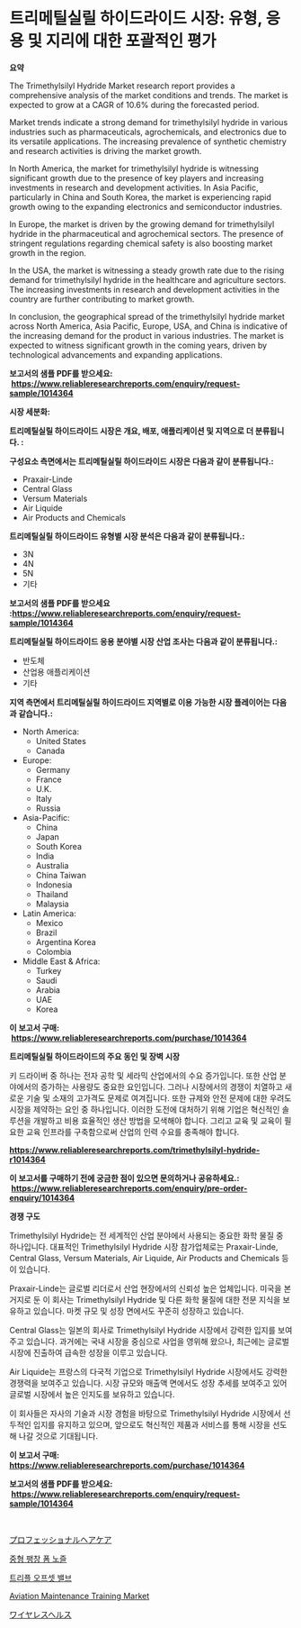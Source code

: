 <p><h1>트리메틸실릴 하이드라이드 시장: 유형, 응용 및 지리에 대한 포괄적인 평가</h1></p><p><strong>요약</strong></p>
<p><p>The Trimethylsilyl Hydride Market research report provides a comprehensive analysis of the market conditions and trends. The market is expected to grow at a CAGR of 10.6% during the forecasted period. </p><p>Market trends indicate a strong demand for trimethylsilyl hydride in various industries such as pharmaceuticals, agrochemicals, and electronics due to its versatile applications. The increasing prevalence of synthetic chemistry and research activities is driving the market growth.</p><p>In North America, the market for trimethylsilyl hydride is witnessing significant growth due to the presence of key players and increasing investments in research and development activities. In Asia Pacific, particularly in China and South Korea, the market is experiencing rapid growth owing to the expanding electronics and semiconductor industries.</p><p>In Europe, the market is driven by the growing demand for trimethylsilyl hydride in the pharmaceutical and agrochemical sectors. The presence of stringent regulations regarding chemical safety is also boosting market growth in the region.</p><p>In the USA, the market is witnessing a steady growth rate due to the rising demand for trimethylsilyl hydride in the healthcare and agriculture sectors. The increasing investments in research and development activities in the country are further contributing to market growth.</p><p>In conclusion, the geographical spread of the trimethylsilyl hydride market across North America, Asia Pacific, Europe, USA, and China is indicative of the increasing demand for the product in various industries. The market is expected to witness significant growth in the coming years, driven by technological advancements and expanding applications.</p></p>
<p><strong>보고서의 샘플 PDF를 받으세요: &nbsp;<a href="https://www.reliableresearchreports.com/enquiry/request-sample/1014364">https://www.reliableresearchreports.com/enquiry/request-sample/1014364</a></strong></p>
<p><strong>시장 세분화:</strong></p>
<p><strong> 트리메틸실릴 하이드라이드 시장은 개요, 배포, 애플리케이션 및 지역으로 더 분류됩니다. :</strong></p>
<p><strong>구성요소 측면에서는 트리메틸실릴 하이드라이드 시장은 다음과 같이 분류됩니다.:</strong></p>
<p><ul><li>Praxair-Linde</li><li>Central Glass</li><li>Versum Materials</li><li>Air Liquide</li><li>Air Products and Chemicals</li></ul></p>
<p><strong> 트리메틸실릴 하이드라이드 유형별 시장 분석은 다음과 같이 분류됩니다.:</strong></p>
<p><ul><li>3N</li><li>4N</li><li>5N</li><li>기타</li></ul></p>
<p><strong>보고서의 샘플 PDF를 받으세요 :<a href="https://www.reliableresearchreports.com/enquiry/request-sample/1014364">https://www.reliableresearchreports.com/enquiry/request-sample/1014364</a></strong></p>
<p><strong> 트리메틸실릴 하이드라이드 응용 분야별 시장 산업 조사는 다음과 같이 분류됩니다.:</strong></p>
<p><ul><li>반도체</li><li>산업용 애플리케이션</li><li>기타</li></ul></p>
<p><strong>지역 측면에서 트리메틸실릴 하이드라이드 지역별로 이용 가능한 시장 플레이어는 다음과 같습니다.:</strong></p>
<p><ul>
    <li>
        North America:
        <ul>
            <li>United States</li>
            <li>Canada</li>
        </ul>
    </li>
    <li>
        Europe:
        <ul>
            <li>Germany</li>
            <li>France</li>
            <li>U.K.</li>
            <li>Italy</li>
            <li>Russia</li>
        </ul>
    </li>
    <li>
        Asia-Pacific:
        <ul>
            <li>China</li>
            <li>Japan</li>
            <li>South Korea</li>
            <li>India</li>
            <li>Australia</li>
            <li>China Taiwan</li>
            <li>Indonesia</li>
            <li>Thailand</li>
            <li>Malaysia</li>
        </ul>
    </li>
    <li>
        Latin America:
        <ul>
            <li>Mexico</li>
            <li>Brazil</li>
            <li>Argentina Korea</li>
            <li>Colombia</li>
        </ul>
    </li>
    <li>
        Middle East & Africa:
        <ul>
            <li>Turkey</li>
            <li>Saudi</li>
            <li>Arabia</li>
            <li>UAE</li>
            <li>Korea</li>
        </ul>
    </li>
    </ul></p>
<p><strong>이 보고서 구매: &nbsp;<a href="https://www.reliableresearchreports.com/purchase/1014364">https://www.reliableresearchreports.com/purchase/1014364</a></strong></p>
<p><strong>트리메틸실릴 하이드라이드의 주요 동인 및 장벽 시장</strong></p>
<p><p>키 드라이버 중 하나는 전자 공학 및 세라믹 산업에서의 수요 증가입니다. 또한 산업 분야에서의 증가하는 사용량도 중요한 요인입니다. 그러나 시장에서의 경쟁이 치열하고 새로운 기술 및 소재의 고가격도 문제로 여겨집니다. 또한 규제와 안전 문제에 대한 우려도 시장을 제약하는 요인 중 하나입니다. 이러한 도전에 대처하기 위해 기업은 혁신적인 솔루션을 개발하고 비용 효율적인 생산 방법을 모색해야 합니다. 그리고 교육 및 교육이 필요한 교육 인프라를 구축함으로써 산업의 인력 수요를 충족해야 합니다.</p></p>
<p><strong><a href="https://www.reliableresearchreports.com/trimethylsilyl-hydride-r1014364">https://www.reliableresearchreports.com/trimethylsilyl-hydride-r1014364</a></strong></p>
<p><strong>이 보고서를 구매하기 전에 궁금한 점이 있으면 문의하거나 공유하세요.: &nbsp;<a href="https://www.reliableresearchreports.com/enquiry/pre-order-enquiry/1014364">https://www.reliableresearchreports.com/enquiry/pre-order-enquiry/1014364</a></strong></p>
<p><strong>경쟁 구도</strong></p>
<p><p>Trimethylsilyl Hydride는 전 세계적인 산업 분야에서 사용되는 중요한 화학 물질 중 하나입니다. 대표적인 Trimethylsilyl Hydride 시장 참가업체로는 Praxair-Linde, Central Glass, Versum Materials, Air Liquide, Air Products and Chemicals 등이 있습니다.</p><p>Praxair-Linde는 글로벌 리더로서 산업 현장에서의 신뢰성 높은 업체입니다. 미국을 본거지로 둔 이 회사는 Trimethylsilyl Hydride 및 다른 화학 물질에 대한 전문 지식을 보유하고 있습니다. 마켓 규모 및 성장 면에서도 꾸준히 성장하고 있습니다.</p><p>Central Glass는 일본의 회사로 Trimethylsilyl Hydride 시장에서 강력한 입지를 보여주고 있습니다. 과거에는 국내 시장을 중심으로 사업을 영위해 왔으나, 최근에는 글로벌 시장에 진출하여 급속한 성장을 이루고 있습니다.</p><p>Air Liquide는 프랑스의 다국적 기업으로 Trimethylsilyl Hydride 시장에서도 강력한 경쟁력을 보여주고 있습니다. 시장 규모와 매출액 면에서도 성장 추세를 보여주고 있어 글로벌 시장에서 높은 인지도를 보유하고 있습니다.</p><p>이 회사들은 자사의 기술과 시장 경험을 바탕으로 Trimethylsilyl Hydride 시장에서 선두적인 입지를 유지하고 있으며, 앞으로도 혁신적인 제품과 서비스를 통해 시장을 선도해 나갈 것으로 기대됩니다.</p></p>
<p><strong>이 보고서 구매: &nbsp; <a href="https://www.reliableresearchreports.com/purchase/1014364">https://www.reliableresearchreports.com/purchase/1014364</a></strong></p>
<p><strong>보고서의 샘플 PDF를 받으세요: &nbsp;<a href="https://www.reliableresearchreports.com/enquiry/request-sample/1014364">https://www.reliableresearchreports.com/enquiry/request-sample/1014364</a></strong><strong></strong></p>
<p>&nbsp;</p>
<p><p><a href="https://medium.com/@amiles.fermin/%E3%83%97%E3%83%AD%E3%83%95%E3%82%A7%E3%83%83%E3%82%B7%E3%83%A7%E3%83%8A%E3%83%AB%E3%83%98%E3%82%A2%E3%82%B1%E3%82%A2%E5%B8%82%E5%A0%B4%E8%AA%BF%E6%9F%BB%E3%83%AC%E3%83%9D%E3%83%BC%E3%83%88-%E3%81%9D%E3%81%AE%E6%AD%B4%E5%8F%B2%E3%81%8A%E3%82%88%E3%81%B32024%E5%B9%B4%E3%81%8B%E3%82%892031%E5%B9%B4%E3%81%BE%E3%81%A7%E3%81%AE%E4%BA%88%E6%B8%AC-e7e0ec6ea193">プロフェッショナルヘアケア</a></p><p><a href="https://medium.com/@hettiestehr/%EC%A4%91%EA%B0%84-%ED%99%95%EC%9E%A5-%ED%8F%BC-%EB%85%B8%EC%A6%90-%EC%8B%9C%EC%9E%A5-%EC%A0%90%EC%9C%A0%EC%9C%A8-%EB%B3%80%EB%8F%99-%EB%B0%8F-%EC%8B%9C%EC%9E%A5-%EC%84%B1%EC%9E%A5-%EB%8F%99%ED%96%A5-2024-2031-0b4e9fe8210b">중형 팽창 폼 노즐</a></p><p><a href="https://medium.com/@leeusso5656/%ED%8A%B8%EB%A6%AC%ED%94%8C-%EC%98%A4%ED%94%84%EC%85%8B-%EB%B0%B8%EB%B8%8C-%EC%8B%9C%EC%9E%A5-%EC%A0%90%EC%9C%A0%EC%9C%A8-%EB%B3%80%ED%99%94-%EB%B0%8F-%EC%8B%9C%EC%9E%A5-%EC%84%B1%EC%9E%A5-%EC%B6%94%EC%9D%B4-2024-2031-c8909e07a08c">트리플 오프셋 밸브</a></p><p><a href="https://github.com/GroverBarry/Market-Research-Report-List-4/blob/main/aviation-maintenance-training-market.md">Aviation Maintenance Training Market</a></p><p><a href="https://medium.com/@lucasrandall2020/%E3%83%AF%E3%82%A4%E3%83%A4%E3%83%AC%E3%82%B9%E3%83%98%E3%83%AB%E3%82%B9%E5%B8%82%E5%A0%B4%E3%81%AF%E5%B8%82%E5%A0%B4%E3%82%B7%E3%82%A7%E3%82%A2-%E3%82%B5%E3%82%A4%E3%82%BA-%E3%81%8A%E3%82%88%E3%81%B32031%E5%B9%B4%E3%81%BE%E3%81%A7%E3%81%AE%E4%BA%88%E6%B8%AC%E3%81%AB%E7%84%A6%E7%82%B9%E3%82%92%E5%BD%93%E3%81%A6%E3%81%A6%E3%81%84%E3%81%BE%E3%81%99-21474802a7ec">ワイヤレスヘルス</a></p></p>